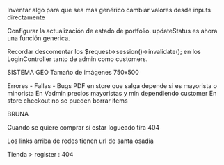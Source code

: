 Inventar algo para que sea más genérico cambiar valores desde inputs directamente




Configurar la actualización de estado de portfolio. updateStatus es ahora una función generica.


Recordar descomentar los $request->session()->invalidate();
en los LoginController tanto de admin como customers.


SISTEMA GEO
Tamaño de imágenes
750x500


Errores - Fallas - Bugs
PDF en store que salga depende si es mayorista o minorista
En Vadmin precios mayoristas y min dependiendo customer
En store checkout no se pueden borrar items



BRUNA

Cuando se quiere comprar si estar logueado tira 404

Los links arriba de redes tienen url de santa osadia

Tienda > register : 404